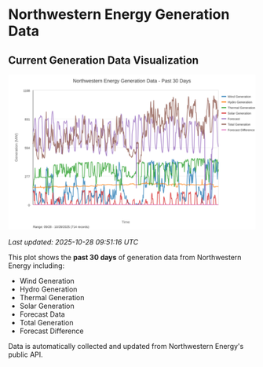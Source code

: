 # Northwestern Energy Generation Data

## Current Generation Data Visualization

![Northwestern Energy Generation Data](images/nwe_generation_plot.svg)

*Last updated: 2025-10-28 09:51:16 UTC*

This plot shows the **past 30 days** of generation data from Northwestern Energy including:
- Wind Generation
- Hydro Generation  
- Thermal Generation
- Solar Generation
- Forecast Data
- Total Generation
- Forecast Difference

Data is automatically collected and updated from Northwestern Energy's public API.

